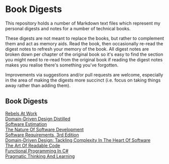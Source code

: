 # Book Digests

This repository holds a number of Markdown text files which represent my personal digests and notes for a number of technical books.

These digests are not meant to replace the books, but rather to complement them and act as memory aids.  Read the book, then occasionally re-read the digest notes to refresh your memory of the book.  All digest notes are broken down per chapter of the original book so it's easy to find the section you might need to re-read from the original book if reading the digest notes makes you realise there's something you've forgotten.

Improvements via suggestions and/or pull requests are welcome, especially in the area of making the digests more succinct (i.e. focus on taking things away rather than adding them).

## Book Digests
[Rebels At Work](BookDigests/RebelsAtWork.md)  
[Domain-Driven Design Distilled](BookDigests/DomainDrivenDesignDistilled.md)  
[Software Estimation](BookDigests/SoftwareEstimation.md)  
[The Nature Of Software Development](BookDigests/TheNatureOfSoftwareDevelopment.md)  
[Software Requirements, 3rd Edition](BookDigests/SoftwareRequirements.md)  
[Domain-Driven Design: Tackling Complexity In The Heart Of Software](BookDigests/DomainDrivenDesign.md)  
[The Art Of Readable Code](BookDigests/TheArtOfReadableCode.md)  
[Functional Programming In C#](BookDigests/FunctionalProgrammingInCSharp.md)  
[Pragmatic Thinking And Learning](BookDigests/PragmaticThinkingAndLearning.md)  
